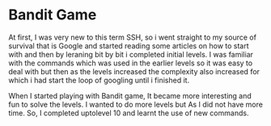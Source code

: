 # Bandit Game

At first, I was very new to this term SSH, so i went straight to my source of survival that is Google and started reading some articles on how to start with and then by leraning bit by bit i completed initial levels. I was familiar with the commands which was used in the earlier levels so it was easy to deal with but then as the levels increased the complexity also increased for which i had start the loop of googling until i finished it.

When I started playing with Bandit game, It became more interesting and fun to solve the levels. I wanted to do more levels but As I did not have more time. So, I completed uptolevel 10 and learnt the use of new commands. 
